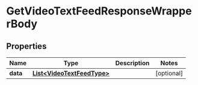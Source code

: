 

# GetVideoTextFeedResponseWrapperBody


## Properties

Name | Type | Description | Notes
------------ | ------------- | ------------- | -------------
**data** | [**List&lt;VideoTextFeedType&gt;**](VideoTextFeedType.md) |  |  [optional]



